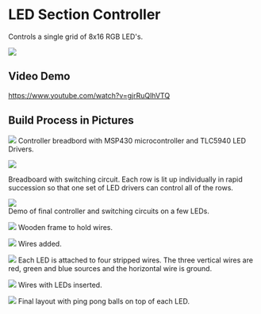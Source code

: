 # LED Section Controller

Controls a single grid of 8x16 RGB LED's.

![](/images/full2.jpg)

## Video Demo

https://www.youtube.com/watch?v=gjrRuQlhVTQ


## Build Process in Pictures


![](/images/driver1.jpg)
Controller breadbord with MSP430 microcontroller and TLC5940 LED Drivers.

![](/images/switcher.jpg)

Breadboard with switching circuit. Each row is lit up individually in rapid succession so that one set of LED drivers can control all of the rows.

![](/images/driver2.jpg)  
Demo of final controller and switching circuits on a few LEDs.

![](/images/frame1.jpg)
Wooden frame to hold wires.

![](/images/frame2.jpg)
Wires added.

![](/images/wires1.jpg)
Each LED is attached to four stripped wires. The three vertical wires are red, green and blue sources and the horizontal wire is ground.

![](/images/wires2.jpg)
Wires with LEDs inserted.

![](/images/full1.jpg)
Final layout with ping pong balls on top of each LED.